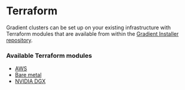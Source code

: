 # Terraform

Gradient clusters can be set up on your existing infrastructure with Terraform modules that are available from within the [Gradient Installer repository](https://github.com/Paperspace/gradient-installer/).

### Available Terraform modules

* [AWS](install-on-aws.md)
* [Bare metal](bare-metal-vms.md)
* [NVIDIA DGX](install-nvidia-dgx.md)

